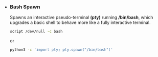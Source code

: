 - ### Bash Spawn <br/>
  Spawns an interactive pseudo-terminal **(pty)** running **/bin/bash**, which upgrades a basic shell to behave more like a fully interactive terminal. <br/>

  ```bash
  script /dev/null -c bash
  ```
  or
  ```bash
  python3 -c 'import pty; pty.spawn("/bin/bash")'
  ```
  
